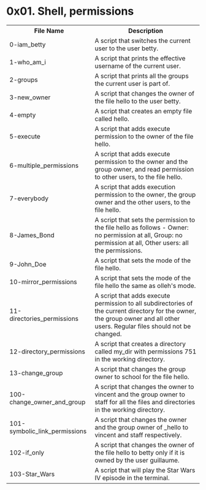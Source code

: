 <h1> 0x01. Shell, permissions </h1>
<table>
  <tr>
    <th>File Name</th>
    <th>Description</th>
  </tr>
  <tr>
    <td>0-iam_betty</td>
    <td>A script that switches the current user to the user betty.</td>
  </tr>
  <tr>
    <td>1-who_am_i</td>
    <td>A script that prints the effective username of the current user.</td>
  </tr>
  <tr>
    <td>2-groups</td>
    <td>A script that prints all the groups the current user is part of.</td>
  </tr>
  <tr>
    <td>3-new_owner</td>
    <td>A script that changes the owner of the file hello to the user betty.</td>
  </tr>
  <tr>
    <td>4-empty</td>
    <td>A script that creates an empty file called hello.</td>
  </tr>
  <tr>
    <td>5-execute</td>
    <td>A script that adds execute permission to the owner of the file hello.</td>
  </tr>
  <tr>
    <td>6-multiple_permissions</td>
    <td>A script that adds execute permission to the owner and the group owner, and read permission to other users, to the file hello.</td>
  </tr>
  <tr>
    <td>7-everybody</td>
    <td>A script that adds execution permission to the owner, the group owner and the other users, to the file hello.</td>
  </tr>
  <tr>
    <td>8-James_Bond</td>
    <td>A script that sets the permission to the file hello as follows - Owner: no permission at all, Group: no permission at all, Other users: all the permissions.</td>
  </tr>
  <tr>
    <td>9-John_Doe</td>
    <td>A script that sets the mode of the file hello.</td>
  </tr>
  <tr>
    <td>10-mirror_permissions</td>
    <td>A script that sets the mode of the file hello the same as olleh's mode.</td>
  </tr>
  <tr>
<td>11-directories_permissions</td>
    <td>A script that adds execute permission to all subdirectories of the current directory for the owner, the group owner and all other users. Regular files should not be changed.</td>
  </tr>
  <tr>
    <td>12-directory_permissions</td>
    <td>A script that creates a directory called my_dir with permissions 751 in the working directory.</td>
  </tr>
  <tr>
    <td>13-change_group</td>
    <td>A script that changes the group owner to school for the file hello.</td>
  </tr>
  <tr>
    <td>100-change_owner_and_group</td>
    <td>A script that changes the owner to vincent and the group owner to staff for all the files and directories in the working directory.</td>
  </tr>
  <tr>
    <td>101-symbolic_link_permissions</td>
    <td>A script that changes the owner and the group owner of _hello to vincent and staff respectively.</td>
  </tr>
  <tr>
    <td>102-if_only</td>
    <td>A script that changes the owner of the file hello to betty only if it is owned by the user guillaume.</td>
  </tr>
  <tr>
    <td>103-Star_Wars</td>
    <td>A script that will play the Star Wars IV episode in the terminal.</td>
  </tr>
</table>
